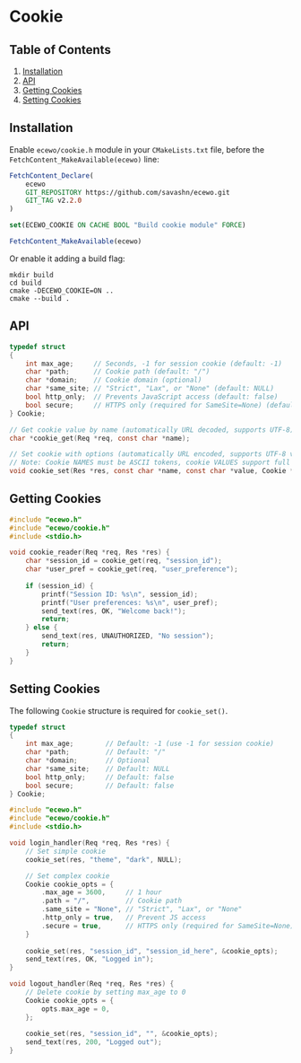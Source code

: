 # Cookie

## Table of Contents

1. [Installation](#installation)
2. [API](#api)
3. [Getting Cookies](#getting-cookies)
4. [Setting Cookies](#setting-cookies)

## Installation

Enable `ecewo/cookie.h` module in your `CMakeLists.txt` file, before the `FetchContent_MakeAvailable(ecewo)` line:

```cmake
FetchContent_Declare(
    ecewo
    GIT_REPOSITORY https://github.com/savashn/ecewo.git
    GIT_TAG v2.2.0
)

set(ECEWO_COOKIE ON CACHE BOOL "Build cookie module" FORCE)

FetchContent_MakeAvailable(ecewo)
```

Or enable it adding a build flag:

```shell
mkdir build
cd build
cmake -DECEWO_COOKIE=ON ..
cmake --build .
```

## API

```c
typedef struct
{
    int max_age;     // Seconds, -1 for session cookie (default: -1)
    char *path;      // Cookie path (default: "/")
    char *domain;    // Cookie domain (optional)
    char *same_site; // "Strict", "Lax", or "None" (default: NULL)
    bool http_only;  // Prevents JavaScript access (default: false)
    bool secure;     // HTTPS only (required for SameSite=None) (default: false)
} Cookie;

// Get cookie value by name (automatically URL decoded, supports UTF-8)
char *cookie_get(Req *req, const char *name);

// Set cookie with options (automatically URL encoded, supports UTF-8 values)
// Note: Cookie NAMES must be ASCII tokens, cookie VALUES support full UTF-8
void cookie_set(Res *res, const char *name, const char *value, Cookie *options);
```

## Getting Cookies

```c
#include "ecewo.h"
#include "ecewo/cookie.h"
#include <stdio.h>

void cookie_reader(Req *req, Res *res) {
    char *session_id = cookie_get(req, "session_id");
    char *user_pref = cookie_get(req, "user_preference");
    
    if (session_id) {
        printf("Session ID: %s\n", session_id);
        printf("User preferences: %s\n", user_pref);
        send_text(res, OK, "Welcome back!");
        return;
    } else {
        send_text(res, UNAUTHORIZED, "No session");
        return;
    }
}
```

## Setting Cookies

The following `Cookie` structure is required for `cookie_set()`.

```c
typedef struct
{
    int max_age;        // Default: -1 (use -1 for session cookie)
    char *path;         // Default: "/"
    char *domain;       // Optional
    char *same_site;    // Default: NULL
    bool http_only;     // Default: false
    bool secure;        // Default: false
} Cookie;
```

```c
#include "ecewo.h"
#include "ecewo/cookie.h"
#include <stdio.h>

void login_handler(Req *req, Res *res) {
    // Set simple cookie
    cookie_set(res, "theme", "dark", NULL);

    // Set complex cookie
    Cookie cookie_opts = {
        .max_age = 3600,     // 1 hour
        .path = "/",         // Cookie path
        .same_site = "None", // "Strict", "Lax", or "None"
        .http_only = true,   // Prevent JS access
        .secure = true,      // HTTPS only (required for SameSite=None)
    }
    
    cookie_set(res, "session_id", "session_id_here", &cookie_opts);
    send_text(res, OK, "Logged in");
}

void logout_handler(Req *req, Res *res) {
    // Delete cookie by setting max_age to 0
    Cookie cookie_opts = {
        opts.max_age = 0,
    };
    
    cookie_set(res, "session_id", "", &cookie_opts);
    send_text(res, 200, "Logged out");
}
```
